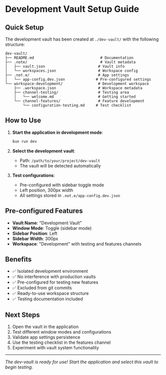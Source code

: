# Development Vault Setup Guide

## Quick Setup

The development vault has been created at `./dev-vault/` with the following structure:

```
dev-vault/
├── README.md                              # Documentation
├── .note/                                 # Vault metadata
│   ├── vault.json                        # Vault info
│   └── workspaces.json                   # Workspace config
├── .not.e/                               # App settings
│   └── app-config.dev.json              # Pre-configured settings
└── workspace-development/                # Development workspace
    ├── .workspace.json                   # Workspace metadata
    ├── channel-testing/                  # Testing area
    │   └── welcome.md                    # Getting started
    └── channel-features/                 # Feature development
        └── configuration-testing.md     # Test checklist
```

## How to Use

1. **Start the application in development mode**:
   ```bash
   bun run dev
   ```

2. **Select the development vault**:
   - Path: `/path/to/your/project/dev-vault`
   - The vault will be detected automatically

3. **Test configurations**:
   - Pre-configured with sidebar toggle mode
   - Left position, 300px width
   - All settings stored in `.not.e/app-config.dev.json`

## Pre-configured Features

- **Vault Name**: "Development Vault"
- **Window Mode**: Toggle (sidebar mode)
- **Sidebar Position**: Left
- **Sidebar Width**: 300px
- **Workspace**: "Development" with testing and features channels

## Benefits

- ✅ Isolated development environment
- ✅ No interference with production vaults
- ✅ Pre-configured for testing new features
- ✅ Excluded from git commits
- ✅ Ready-to-use workspace structure
- ✅ Testing documentation included

## Next Steps

1. Open the vault in the application
2. Test different window modes and configurations
3. Validate app settings persistence
4. Use the testing checklist in the features channel
5. Experiment with vault system functionality

---

*The dev-vault is ready for use! Start the application and select this vault to begin testing.*